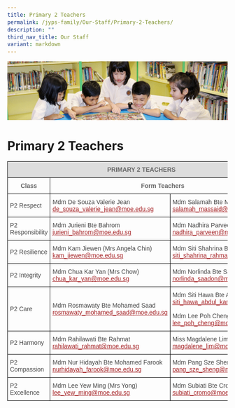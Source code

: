 ```yaml
---
title: Primary 2 Teachers
permalink: /jyps-family/Our-Staff/Primary-2-Teachers/
description: ""
third_nav_title: Our Staff
variant: markdown
---
```

![](/images/banner.gif)

Primary 2 Teachers
==================


<style type="text/css">
.tg  {border-collapse:collapse;border-spacing:0;}
.tg td{border-color:black;border-style:solid;border-width:1px;font-family:Arial, sans-serif;font-size:14px;
  overflow:hidden;padding:10px 5px;word-break:normal;}
.tg th{border-color:black;border-style:solid;border-width:1px;font-family:Arial, sans-serif;font-size:14px;
  font-weight:normal;overflow:hidden;padding:10px 5px;word-break:normal;}
.tg .tg-0qja{color:#A52023;text-align:left;text-decoration:underline;vertical-align:top}
.tg .tg-feqv{background-color:#DDD;color:#666;font-weight:bold;text-align:center;vertical-align:middle}
.tg .tg-lpmw{color:#666;font-weight:bold;text-align:center;vertical-align:top}
.tg .tg-0lj4{color:#454545;text-align:left;vertical-align:middle}
.tg .tg-que8{color:#454545;text-align:left;vertical-align:top}
</style>
<table class="tg">
<thead>
  <tr>
    <th class="tg-feqv" colspan="3"><span style="color:#666;background-color:#DDD">PRIMARY 2 TEACHERS</span></th>
  </tr>
</thead>
<tbody>
  <tr>
    <td class="tg-lpmw">Class</td>
    <td class="tg-lpmw" colspan="2">Form Teachers</td>
  </tr>
	 <tr>
    <td class="tg-0lj4"> P2 Respect</td>
		 <td class="tg-0lj4">  Mdm De Souza Valerie Jean<br> <a href="mailto:de_souza_valerie_jean@moe.edu.sg"><span style="text-decoration:underline;color:#A52023">de_souza_valerie_jean@moe.edu.sg</span></a><br> </td>
    <td class="tg-0lj4"> Mdm Salamah Bte Massa'id<br> <a href="mailto:salamah_massaid@moe.edu.sg"><span style="text-decoration:underline;color:#A52023">salamah_massaid@moe.edu.sg</span></a> </td>
  </tr>
  <tr>
    <td class="tg-0lj4"> P2 Responsibility</td>
    <td class="tg-0lj4"> Mdm Jurieni Bte Bahrom<br> <a href="mailto:jurieni_bahrom@moe.edu.sg"><span style="text-decoration:underline;color:#A52023">jurieni_bahrom@moe.edu.sg</span></a></td>
    <td class="tg-0lj4"> Mdm Nadhira Parveen<br> <a href="mailto:nadhira_parveen@moe.edu.sg"><span style="text-decoration:underline;color:#A52023">nadhira_parveen@moe.edu.sg</span></a></td>
  </tr>
  <tr>
    <td class="tg-0lj4"> P2 Resilience </td>
    <td class="tg-0lj4"> Mdm Kam Jiewen (Mrs Angela Chin)<br> <a href="mailto:kam_jiewen@moe.edu.sg"><span style="text-decoration:underline;color:#A52023">kam_jiewen@moe.edu.sg</span></a><br></td>
    <td class="tg-0lj4"> Mdm Siti Shahrina Bte Rahmat<br> <a href="mailto:siti_shahrina_rahmat@moe.edu.sg"><span style="text-decoration:underline;color:#A52023">siti_shahrina_rahmat@moe.edu.sg</span></a></td>
  </tr>
  <tr>
    <td class="tg-0lj4"> P2 Integrity </td>
    <td class="tg-0lj4"> Mdm Chua Kar Yan (Mrs Chow)<br> <a href="mailto:chua_kar_yan@moe.edu.sg"><span style="text-decoration:underline;color:#A52023">chua_kar_yan@moe.edu.sg</span></a><br></td>
    <td class="tg-0lj4"> Mdm Norlinda Bte Saadon<br> <a href="mailto:norlinda_saadon@moe.edu.sg"><span style="text-decoration:underline;color:#A52023">norlinda_saadon@moe.edu.sg</span></a><br></td>
  </tr>
  <tr>
    <td class="tg-0lj4"> P2 Care </td>
    <td class="tg-0lj4"> Mdm Rosmawaty Bte Mohamed Saad<br> <a href="mailto:rosmawaty_mohamed_saad@moe.edu.sg"><span style="text-decoration:underline;color:#A52023">rosmawaty_mohamed_saad@moe.edu.sg</span></a><br></td>
    <td class="tg-0lj4"> Mdm Siti Hawa Bte Abdul Karim<br> <a href="mailto:siti_hawa_abdul_karim@moe.edu.sg"><span style="text-decoration:underline;color:#A52023">siti_hawa_abdul_karim@moe.edu.sg</span></a><br><br> Mdm Lee Poh Cheng<br> <a href="mailto:lee_poh_cheng@moe.edu.sg"><span style="text-decoration:underline;color:#A52023">lee_poh_cheng@moe.edu.sg</span></a></td>
  </tr>
  <tr>
    <td class="tg-0lj4"> P2 Harmony</td>
    <td class="tg-0lj4"> Mdm Rahilawati Bte Rahmat<br> <a href="mailto:rahilawati_rahmat@moe.edu.sg"><span style="text-decoration:underline;color:#A52023">rahilawati_rahmat@moe.edu.sg</span></a><br></td>
    <td class="tg-0lj4"> Miss Magdalene Lim<br> <a href="mailto:magdalene_lim@moe.edu.sg"><span style="text-decoration:underline;color:#A52023">magdalene_lim@moe.edu.sg</span></a><br></td>
  </tr>
  <tr>
    <td class="tg-0lj4"> P2 Compassion<br></td>
    <td class="tg-0lj4"> Mdm Nur Hidayah Bte Mohamed Farook<br> <a href="mailto:nurhidayah_farook@moe.edu.sg"><span style="text-decoration:underline;color:#A52023">nurhidayah_farook@moe.edu.sg</span></a><br></td>
    <td class="tg-0lj4"> Mdm Pang Sze Sheng (Mrs Yap)<br> <a href="mailto:pang_sze_sheng@moe.edu.sg"><span style="text-decoration:underline;color:#A52023">pang_sze_sheng@moe.edu.sg</span></a><br></td>
  </tr>
  <tr>
    <td class="tg-0lj4"> P2 Excellence</td>
    <td class="tg-0lj4"> Mdm Lee Yew Ming (Mrs Yong)<br> <a href="mailto:lee_yew_ming@moe.edu.sg"><span style="text-decoration:underline;color:#A52023">lee_yew_ming@moe.edu.sg</span></a></td>
    <td class="tg-0lj4"> Mdm Subiati Bte Cromo<br> <a href="mailto:subiati_cromo@moe.edu.sg"><span style="text-decoration:underline;color:#A52023">subiati_cromo@moe.edu.sg</span></a></td>
  </tr>

</tbody>
</table>